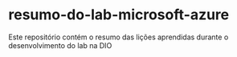 # resumo-do-lab-microsoft-azure
Este repositório contém o resumo das lições aprendidas durante o desenvolvimento do lab na DIO
